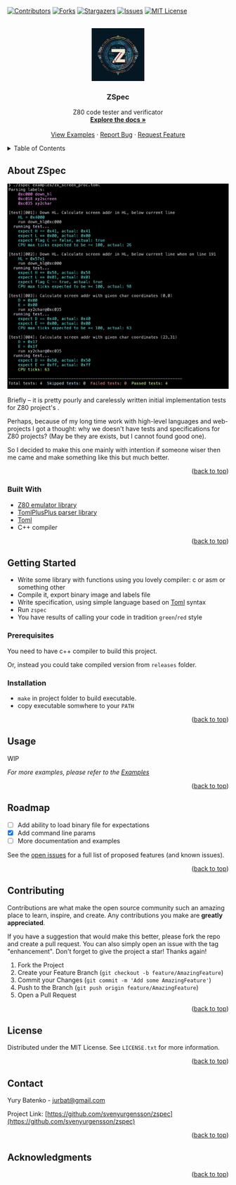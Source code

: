 <a name="readme-top"></a>


<!-- PROJECT SHIELDS -->
<!--
*** I'm using markdown "reference style" links for readability.
*** Reference links are enclosed in brackets [ ] instead of parentheses ( ).
*** See the bottom of this document for the declaration of the reference variables
*** for contributors-url, forks-url, etc. This is an optional, concise syntax you may use.
*** https://www.markdownguide.org/basic-syntax/#reference-style-links
-->
[![Contributors][contributors-shield]][contributors-url]
[![Forks][forks-shield]][forks-url]
[![Stargazers][stars-shield]][stars-url]
[![Issues][issues-shield]][issues-url]
[![MIT License][license-shield]][license-url]


<!-- PROJECT LOGO -->
<br />
<div align="center">
  <a href="https://github.com/svenyurgensson/zspec">
    <img src="assets/logo.jpg" alt="Logo" width="120" height="120">
  </a>

<h3 align="center">ZSpec</h3>

  <p align="center">
    Z80 code tester and verificator
    <br />
    <a href="https://github.com/svenyurgensson/zspec/tree/main/Readme.md"><strong>Explore the docs »</strong></a>
    <br />
    <br />
    <a href="https://github.com/svenyurgensson/zspec/tree/main/examples">View Examples</a>
    ·
    <a href="https://github.com/svenyurgensson/zspec/issues/new?labels=bug&template=bug-report---.md">Report Bug</a>
    ·
    <a href="https://github.com/svenyurgensson/zspec/issues/new?labels=enhancement&template=feature-request---.md">Request Feature</a>
  </p>
</div>



<!-- TABLE OF CONTENTS -->
<details>
  <summary>Table of Contents</summary>
  <ol>
    <li>
      <a href="#about-the-project">About The Project</a>
      <ul>
        <li><a href="#built-with">Built With</a></li>
      </ul>
    </li>
    <li>
      <a href="#getting-started">Getting Started</a>
      <ul>
        <li><a href="#prerequisites">Prerequisites</a></li>
        <li><a href="#installation">Installation</a></li>
      </ul>
    </li>
    <li><a href="#usage">Usage</a></li>
    <li><a href="#roadmap">Roadmap</a></li>
    <li><a href="#contributing">Contributing</a></li>
    <li><a href="#license">License</a></li>
    <li><a href="#contact">Contact</a></li>
    <li><a href="#acknowledgments">Acknowledgments</a></li>
  </ol>
</details>



<!-- ABOUT THE PROJECT -->
## About ZSpec

[![ZSpec Screen Shot][product-screenshot]](https://github.com/svenyurgensson/zspec)

Briefly – it is pretty pourly and carelessly written initial implementation tests for Z80 project's .

Perhaps, because of my long time work with high-level languages and web-projects I got a thought: why we doesn't have tests and specifications for Z80 projects? (May be they are exists, but I cannot found good one).

So I decided to make this one mainly with intention if someone wiser then me came and make something like this but much better.

<p align="right">(<a href="#readme-top">back to top</a>)</p>


### Built With

* [Z80 emulator library][z80-emul-url]
* [TomlPlusPlus parser library][tomlplusplus-url]
* [Toml][toml-url]
* C++ compiler


<p align="right">(<a href="#readme-top">back to top</a>)</p>



<!-- GETTING STARTED -->
## Getting Started

* Write some library with functions using you lovely compiler: c or asm or something other
* Compile it, export binary image and labels file 
* Write specification, using simple language based on [Toml][toml-url] syntax
* Run `zspec` 
* You have results of calling your code in tradition `green`/`red` style

### Prerequisites

You need to have c++ compiler to build this project.

Or, instead you could take compiled version from `releases` folder.

### Installation

* `make` in project folder to build executable.
* copy executable somwhere to your `PATH`

<p align="right">(<a href="#readme-top">back to top</a>)</p>



<!-- USAGE EXAMPLES -->
## Usage

WIP

_For more examples, please refer to the [Examples](https://github.com/svenyurgensson/zspec/tree/main/examples)_

<p align="right">(<a href="#readme-top">back to top</a>)</p>



<!-- ROADMAP -->
## Roadmap

- [ ] Add ability to load binary file for expectations
- [x] Add command line params
- [ ] More documentation and examples

See the [open issues](https://github.com/svenyurgensson/zspec/issues) for a full list of proposed features (and known issues).

<p align="right">(<a href="#readme-top">back to top</a>)</p>



<!-- CONTRIBUTING -->
## Contributing

Contributions are what make the open source community such an amazing place to learn, inspire, and create. Any contributions you make are **greatly appreciated**.

If you have a suggestion that would make this better, please fork the repo and create a pull request. You can also simply open an issue with the tag "enhancement".
Don't forget to give the project a star! Thanks again!

1. Fork the Project
2. Create your Feature Branch (`git checkout -b feature/AmazingFeature`)
3. Commit your Changes (`git commit -m 'Add some AmazingFeature'`)
4. Push to the Branch (`git push origin feature/AmazingFeature`)
5. Open a Pull Request

<p align="right">(<a href="#readme-top">back to top</a>)</p>



<!-- LICENSE -->
## License

Distributed under the MIT License. See `LICENSE.txt` for more information.

<p align="right">(<a href="#readme-top">back to top</a>)</p>



<!-- CONTACT -->
## Contact

Yury Batenko - jurbat@gmail.com

Project Link: [https://github.com/svenyurgensson/zspec](https://github.com/svenyurgensson/zspec)

<p align="right">(<a href="#readme-top">back to top</a>)</p>



<!-- ACKNOWLEDGMENTS -->
## Acknowledgments


<p align="right">(<a href="#readme-top">back to top</a>)</p>



<!-- MARKDOWN LINKS & IMAGES -->
<!-- https://www.markdownguide.org/basic-syntax/#reference-style-links -->
[contributors-shield]: https://img.shields.io/github/contributors/svenyurgensson/zspec.svg?style=for-the-badge
[contributors-url]: https://github.com/svenyurgensson/zspec/graphs/contributors
[forks-shield]: https://img.shields.io/github/forks/svenyurgensson/zspec.svg?style=for-the-badge
[forks-url]: https://github.com/svenyurgensson/zspec/network/members
[stars-shield]: https://img.shields.io/github/stars/svenyurgensson/zspec.svg?style=for-the-badge
[stars-url]: https://github.com/svenyurgensson/zspec/stargazers
[issues-shield]: https://img.shields.io/github/issues/svenyurgensson/zspec.svg?style=for-the-badge
[issues-url]: https://github.com/svenyurgensson/zspec/issues
[license-shield]: https://img.shields.io/github/license/svenyurgensson/zspec.svg?style=for-the-badge
[license-url]: https://github.com/svenyurgensson/zspec/blob/master/LICENSE.txt
[product-screenshot]: assets/screenshot.png

[z80-emul-url]: https://github.com/suzukiplan/z80
[toml-url]: https://toml.io/en/
[tomlplusplus-url]: https://github.com/marzer/tomlplusplus